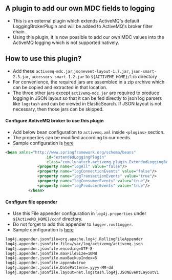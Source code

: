 ## A plugin to add our own MDC fields to logging
* This is an external plugin which extends ActiveMQ's default LoggingBrokerPlugin and will be added to ActiveMQ's broker filter chain.
* Using this plugin, it is now possible to add our own MDC values into the ActiveMQ logging which is not supported natively.

## How to use this plugin?
* Add these `activemq-mdc.jar`,`jsonevent-layout-1.7.jar`, `json-smart-2.3.jar`, `accessors-smart-1.2.jar` to `${ACTIVEME_HOME}/lib` directory
* For convenience, the required jars are assembled in a zip archive which can be copied and extracted in that location.
* The three other jars except `activemq-mdc.jar` are required to produce logging in JSON layout so that it can be fed directly to json log parsers like `logstash` and can be viewed in ElasticSearch. If JSON layout is not necessary, then those jars can be skipped.

#### Configure ActiveMQ broker to use this plugin
* Add below bean configuration to `activemq.xml` inside `<plugins>` section.
* The properties can be modified according to our needs.
* Sample configuration is [here](src/test/resources/my-activemq.xml) 

```xml
<bean xmlns="http://www.springframework.org/schema/beans"
 				  id="extendedLoggingPlugin"
 				  class="com.lunatech.activemq.plugin.ExtendedLoggingBrokerPlugin">
 			  <property name="logAll" value="false"/>
 			  <property name="logConnectionEvents" value="false"/>
 			  <property name="logTransactionEvents" value="true"/>
 			  <property name="logConsumerEvents" value="true"/>
 			  <property name="logProducerEvents" value="true"/>
 		  </bean>
```

#### Configure file appender
* Use this File appender configuration in `log4j.properties` under `${ActiveMQ_HOME}/conf` directory.
* Do not forget to add this appender to `logger.rootLogger`.
* Sample configuration is [here](src/test/resources/log4j.properties)

```xml
log4j.appender.jsonfile=org.apache.log4j.RollingFileAppender
log4j.appender.jsonfile.file=/var/log/activemq/activemq.json
log4j.appender.jsonfile.encoding=UTF-8
log4j.appender.jsonfile.maxFileSize=10MB
log4j.appender.jsonfile.maxBackupIndex=5
log4j.appender.jsonfile.append=true
log4j.appender.jsonfile.DatePattern=.yyyy-MM-dd
log4j.appender.jsonfile.layout=net.logstash.log4j.JSONEventLayoutV1
```